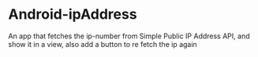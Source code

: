 # Android-ipAddress
An app that fetches the ip-number from Simple Public IP Address API, and show it in a view, also add a button to re fetch the ip again
